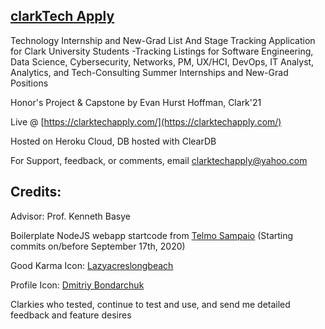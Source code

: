 ## [clarkTech Apply](https://clarktechapply.com/)

Technology Internship and New-Grad List And Stage Tracking Application for Clark University Students
    -Tracking Listings for Software Engineering, Data Science, Cybersecurity, Networks, PM, UX/HCI, DevOps, IT Analyst, Analytics, and Tech-Consulting Summer Internships and New-Grad Positions

Honor's Project & Capstone by Evan Hurst Hoffman, Clark'21

Live @ [https://clarktechapply.com/](https://clarktechapply.com/)

Hosted on Heroku Cloud, DB hosted with ClearDB

For Support, feedback, or comments, email clarktechapply@yahoo.com

## Credits:

Advisor: Prof. Kenneth Basye

Boilerplate NodeJS webapp startcode from [Telmo Sampaio](https://www.youtube.com/playlist?list=PLD9SRxG6ST3GBsczn8OUKLaErhrvOz9zQ)
    (Starting commits on/before September 17th, 2020)

Good Karma Icon: [Lazyacreslongbeach](https://www.kindpng.com/imgv/woJbom_goodwill-icon-png-transparent-png/)

Profile Icon: [Dmitriy Bondarchuk](https://www.behance.net/indie4art)

Clarkies who tested, continue to test and use, and send me detailed feedback and feature desires